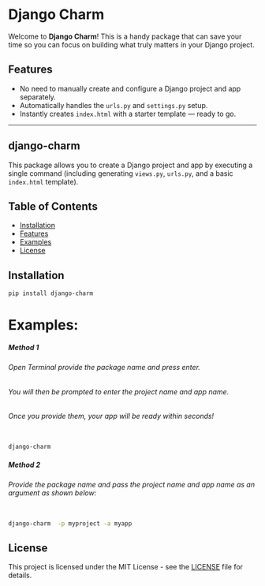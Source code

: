 # Django Charm

Welcome to **Django Charm**! This is a handy package that can save your time so you can focus on building what truly matters in your Django project.

## Features

- No need to manually create and configure a Django project and app separately.
- Automatically handles the `urls.py` and `settings.py` setup.
- Instantly creates `index.html` with a starter template — ready to go.

---

## django-charm

This package allows you to create a Django project and app by executing a single command (including generating `views.py`, `urls.py`, and a basic `index.html` template).

## Table of Contents
- [Installation](#installation)
- [Features](#features)
- [Examples](#examples)
- [License](#license)


## Installation

```bash
pip install django-charm
```





# Examples:

  #####   Method 1
 ######  Open Terminal  provide the package name and press enter.
 ###### You will then be prompted to enter the project name and app name.
 ###### Once you provide them, your app will be ready within seconds!


```bash

django-charm

```
  #####  Method 2
######    Provide the  package name and  pass the project name and app name as an argument as shown below:
```bash

django-charm  -p myproject -a myapp

```
## License

This project is licensed under the MIT License - see the [LICENSE](LICENSE) file for details.

